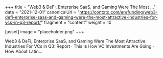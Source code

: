 +++
title = "Web3 & DeFi, Enterprise SaaS, and Gaming Were The Most ..."
date = "2021-12-01"
canonicalUrl = "https://contxto.com/en/funding/web3-defi-enterprise-saas-and-gaming-were-the-most-attractive-industries-for-vcs-in-q3-report/"
fragment = "content"
weight = 10

[asset]
    image = "placeholder.png"
+++

Web3 & DeFi, Enterprise SaaS, and Gaming Were The Most Attractive 
Industries For VCs in Q3: Report · This Is How VC Investments Are Going · 
How About Latin...
